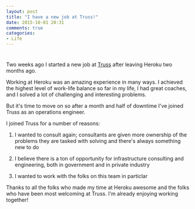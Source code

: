 ```yaml
---
layout: post
title: "I have a new job at Truss!"
date: 2015-10-01 20:31
comments: true
categories:
- Life
---
```

# 

Two weeks ago I started a new job at [Truss](http://truss.works/) after
leaving Heroku two months ago.

Working at Heroku was an amazing experience in many ways. I achieved
the highest level of work-life balance so far in my life, I had great
coaches, and I solved a lot of challenging and interesting problems.

But it's time to move on so after a month and half of downtime I've
joined Truss as an operations engineer.

I joined Truss for a number of reasons:

1. I wanted to consult again; consultants are given more ownership of
 the problems they are tasked with solving and there's always something
 new to do

1. I believe there is a ton of opportunity for infrastructure consulting
 and engineering, both in government and in private industry

1. I wanted to work with the folks on this team in particlar

Thanks to all the folks who made my time at Heroku awesome and the folks who
have been most welcoming at Truss. I'm already enjoying working together!
